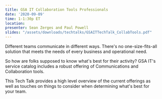 ```yaml
---
title: GSA IT Collaboration Tools Professionals
date: '2020-09-09'
time: 1-1:30p ET
location:
presenter: Sean Zerges and Paul Powell
slides: "/assets/downloads/techtalks/GSAITTechTalk_CollabTools.pdf"
---
```


Different teams communicate in different ways.  There's no one-size-fits-all solution that meets the needs of every business and operational need.

So how are folks supposed to know what's best for their activity?  GSA IT's service catalog includes a robust offering of Communications and Collaboration tools.

This Tech Talk provides a high level overview of the current offerings as well as touches on things to consider when determining what's best for your team.

